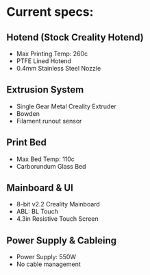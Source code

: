 # Current specs:


## Hotend (Stock Creality Hotend)
- Max Printing Temp: 260c
- PTFE Lined Hotend
- 0.4mm Stainless Steel Nozzle


## Extrusion System
- Single Gear Metal Creality Extruder
- Bowden
- Filament runout sensor

## Print Bed
- Max Bed Temp: 110c
- Carborundum Glass Bed

## Mainboard & UI
- 8-bit v2.2 Creality Mainboard
- ABL: BL Touch
- 4.3in Resistive Touch Screen


## Power Supply & Cableing
- Power Supply: 550W
- No cable management
